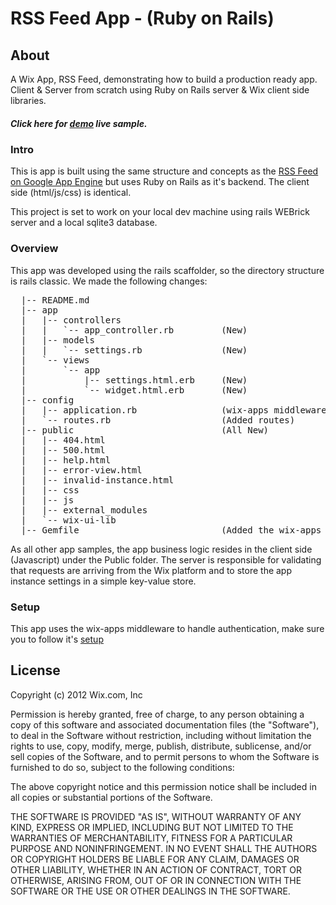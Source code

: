 # RSS Feed App - (Ruby on Rails)

## About 
A Wix App, RSS Feed, demonstrating how to build a production ready app. Client & Server from scratch using Ruby on Rails server & Wix client side libraries.

##### Click here for <a href="http://editor.wix.com/html/editor/web/renderer/new?siteId=b1b3473c-8124-4de4-a074-0f650b1b3ee4&appDefinitionId=12d96f52-091d-56de-82ec-51cd5b3c7bbd" target="_blank">demo</a> live sample.

### Intro 

This is app is built using the same structure and concepts as the <a href="https://github.com/wix/wix-gae-rss-feed-app">RSS Feed on Google App Engine</a> but uses Ruby on Rails as it's backend. The client side (html/js/css) is identical.

This project is set to work on your local dev machine using rails WEBrick server and a local sqlite3 database.

### Overview

This app was developed using the rails scaffolder, so the directory structure is rails classic. We made the following changes:

<pre>
  |-- README.md
  |-- app
  |   |-- controllers
  |   |   `-- app_controller.rb         (New)
  |   |-- models
  |   |   `-- settings.rb               (New)
  |   `-- views
  |       `-- app
  |           |-- settings.html.erb     (New)
  |           `-- widget.html.erb       (New)
  |-- config
  |   |-- application.rb                (wix-apps middleware setup - your app secret goes here)  
  |   `-- routes.rb                     (Added routes)
  |-- public                            (All New)
  |   |-- 404.html
  |   |-- 500.html
  |   |-- help.html
  |   |-- error-view.html
  |   |-- invalid-instance.html
  |   |-- css
  |   |-- js
  |   |-- external_modules
  |   `-- wix-ui-lib
  |-- Gemfile                           (Added the wix-apps gem)
</pre>

As all other app samples, the app business logic resides in the client side (Javascript) under the Public folder. The server is responsible for validating that requests are arriving from the Wix platform and to store the app instance settings in a simple key-value store.

### Setup

This app uses the wix-apps middleware to handle authentication, make sure you to follow it's <a href="https://github.com/wix/wix-apps-ruby">setup</a> 

## License

Copyright (c) 2012 Wix.com, Inc

Permission is hereby granted, free of charge, to any person obtaining a copy of this software and associated documentation files (the "Software"), to deal in the Software without restriction, including without limitation the rights to use, copy, modify, merge, publish, distribute, sublicense, and/or sell copies of the Software, and to permit persons to whom the Software is furnished to do so, subject to the following conditions:

The above copyright notice and this permission notice shall be included in all copies or substantial portions of the Software.

THE SOFTWARE IS PROVIDED "AS IS", WITHOUT WARRANTY OF ANY KIND, EXPRESS OR IMPLIED, INCLUDING BUT NOT LIMITED TO THE WARRANTIES OF MERCHANTABILITY, FITNESS FOR A PARTICULAR PURPOSE AND NONINFRINGEMENT. IN NO EVENT SHALL THE AUTHORS OR COPYRIGHT HOLDERS BE LIABLE FOR ANY CLAIM, DAMAGES OR OTHER LIABILITY, WHETHER IN AN ACTION OF CONTRACT, TORT OR OTHERWISE, ARISING FROM, OUT OF OR IN CONNECTION WITH THE SOFTWARE OR THE USE OR OTHER DEALINGS IN THE SOFTWARE.

